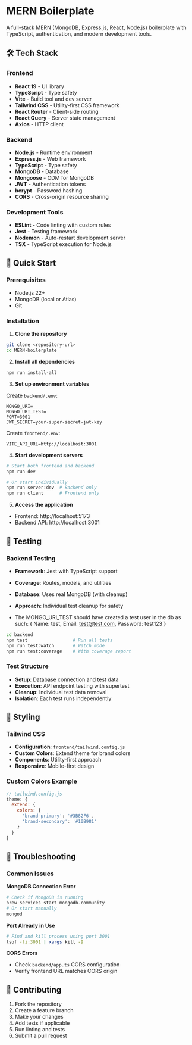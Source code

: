 # MERN Boilerplate

A full-stack MERN (MongoDB, Express.js, React, Node.js) boilerplate with TypeScript, authentication, and modern development tools.

## 🛠️ Tech Stack

### Frontend

- **React 19** - UI library
- **TypeScript** - Type safety
- **Vite** - Build tool and dev server
- **Tailwind CSS** - Utility-first CSS framework
- **React Router** - Client-side routing
- **React Query** - Server state management
- **Axios** - HTTP client

### Backend

- **Node.js** - Runtime environment
- **Express.js** - Web framework
- **TypeScript** - Type safety
- **MongoDB** - Database
- **Mongoose** - ODM for MongoDB
- **JWT** - Authentication tokens
- **bcrypt** - Password hashing
- **CORS** - Cross-origin resource sharing

### Development Tools

- **ESLint** - Code linting with custom rules
- **Jest** - Testing framework
- **Nodemon** - Auto-restart development server
- **TSX** - TypeScript execution for Node.js

## 🚀 Quick Start

### Prerequisites

- Node.js 22+
- MongoDB (local or Atlas)
- Git

### Installation

1. **Clone the repository**

```bash
git clone <repository-url>
cd MERN-boilerplate
```

2. **Install all dependencies**

```bash
npm run install-all
```

3. **Set up environment variables**

Create `backend/.env`:

```env
MONGO_URI=
MONGO_URI_TEST=
PORT=3001
JWT_SECRET=your-super-secret-jwt-key
```

Create `frontend/.env`:

```env
VITE_API_URL=http://localhost:3001
```

4. **Start development servers**

```bash
# Start both frontend and backend
npm run dev

# Or start individually
npm run server:dev  # Backend only
npm run client      # Frontend only
```

5. **Access the application**

- Frontend: http://localhost:5173
- Backend API: http://localhost:3001

## 🧪 Testing

### Backend Testing

- **Framework**: Jest with TypeScript support
- **Coverage**: Routes, models, and utilities
- **Database**: Uses real MongoDB (with cleanup)
- **Approach**: Individual test cleanup for safety

- The MONGO_URI_TEST should have created a test user in the db as such: { Name: test, Email: test@test.com, Password: test123 }

```bash
cd backend
npm test                 # Run all tests
npm run test:watch       # Watch mode
npm run test:coverage    # With coverage report
```

### Test Structure

- **Setup**: Database connection and test data
- **Execution**: API endpoint testing with supertest
- **Cleanup**: Individual test data removal
- **Isolation**: Each test runs independently

## 🎨 Styling

### Tailwind CSS

- **Configuration**: `frontend/tailwind.config.js`
- **Custom Colors**: Extend theme for brand colors
- **Components**: Utility-first approach
- **Responsive**: Mobile-first design

### Custom Colors Example

```javascript
// tailwind.config.js
theme: {
  extend: {
    colors: {
      'brand-primary': '#3B82F6',
      'brand-secondary': '#10B981'
    }
  }
}
```

## 🐛 Troubleshooting

### Common Issues

**MongoDB Connection Error**

```bash
# Check if MongoDB is running
brew services start mongodb-community
# Or start manually
mongod
```

**Port Already in Use**

```bash
# Find and kill process using port 3001
lsof -ti:3001 | xargs kill -9
```

**CORS Errors**

- Check `backend/app.ts` CORS configuration
- Verify frontend URL matches CORS origin

## 🤝 Contributing

1. Fork the repository
2. Create a feature branch
3. Make your changes
4. Add tests if applicable
5. Run linting and tests
6. Submit a pull request

